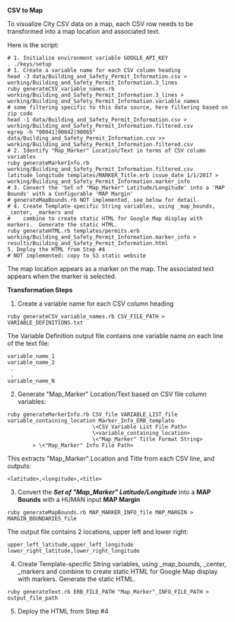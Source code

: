 **CSV to Map**

To visualize City CSV data on a map, each CSV row needs to be transformed into a map location and associated text.

Here is the script:
```
# 1. Initialize environment variable GOOGLE_API_KEY
. ./keys/setup
# 1. Create a variable name for each CSV column heading
head -3 data/Building_and_Safety_Permit_Information.csv > working/Building_and_Safety_Permit_Information.3_lines
ruby generateCSV_variable_names.rb working/Building_and_Safety_Permit_Information.3_lines > working/Building_and_Safety_Permit_Information.variable_names
# some filtering specific to this data source, here filtering based on zip code
head -1 data/Building_and_Safety_Permit_Information.csv > working/Building_and_Safety_Permit_Information.filtered.csv
egrep -h "90041|90042|90065" data/Building_and_Safety_Permit_Information.csv >> working/Building_and_Safety_Permit_Information.filtered.csv
# 2. Identify "Map_Marker" Location/Text in terms of CSV column variables
ruby generateMarkerInfo.rb working/Building_and_Safety_Permit_Information.filtered.csv latitude_longitude templates/MARKER_Title.erb issue_date 1/1/2017 > working/Building_and_Safety_Permit_Information.marker_info
# 3. Convert the 'Set of "Map_Marker" Latitude/Longitude' into a 'MAP Bounds' with a Configurable 'MAP Margin'
# generateMapBounds.rb NOT implemented, see below for detail.
# 4. Create Template-specific String variables, using _map_bounds, _center, _markers and 
#    combine to create static HTML for Google Map display with markers.  Generate the static HTML.
ruby generateHTML.rb templates/permits.erb working/Building_and_Safety_Permit_Information.marker_info > results/Building_and_Safety_Permit_Information.html
5. Deploy the HTML from Step #4
# NOT implemented: copy to S3 static website
```
The map location appears as a marker on the map.  The associated text appears when the marker is selected.

**Transformation Steps**

1. Create a variable name for each CSV column heading
```
ruby generateCSV_variable_names.rb CSV_FILE_PATH > VARIABLE_DEFINITIONS.txt
```
The Variable Definition output file contains one variable name on each line of the text file:
```
variable_name_1
variable_name_2
 .
 .
variable_name_N
```
2. Generate "Map_Marker" Location/Text based on CSV file column variables:
```
ruby generateMarkerInfo.rb CSV_file VARIABLE_LIST_file variable_containing_location Marker_Info_ERB_template
                           \<CSV Variable List File Path>
                           \<variable_containing_location>
                           \<"Map_Marker" Title Format String>
        > \<"Map_Marker" Info File Path>
```
This extracts "Map_Marker" Location and Title from each CSV line, and outputs:
```
<latitude>,<longitude>,<title>
```
3. Convert the **_Set of "Map_Marker" Latitude/Longitude_** into a **MAP Bounds** with a HUMAN input **MAP Margin**
```
ruby generateMapBounds.rb MAP_MARKER_INFO_file MAP_MARGIN > MARGIN_BOUNDARIES_file
```       
The output file contains 2 locations, upper left and lower right:
```
upper_left_latitude,upper_left_longitude
lower_right_latitude,lower_right_longitude
```

4. Create Template-specific String variables, using _map_bounds, _center, _markers and combine to create
static HTML for Google Map display with markers.  Generate the static HTML.
```
ruby generateText.rb ERB_FILE_PATH "Map_Marker"_INFO_FILE_PATH > output_file_path
```
5. Deploy the HTML from Step #4